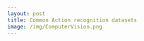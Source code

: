 ```yaml
---
layout: post
title: Common Action recognition datasets
image: /img/ComputerVision.png
---
```


<div style="text-align: justify">

</div>
